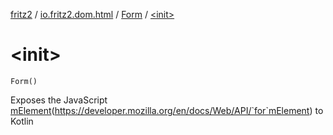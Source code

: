 [fritz2](../../index.md) / [io.fritz2.dom.html](../index.md) / [Form](index.md) / [&lt;init&gt;](./-init-.md)

# &lt;init&gt;

`Form()`

Exposes the JavaScript [mElement](#)(https://developer.mozilla.org/en/docs/Web/API/`for`mElement) to Kotlin

